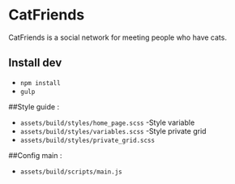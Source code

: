 # CatFriends
CatFriends is a social network for meeting people who have cats.


## Install dev
- `npm install`
- `gulp`


##Style guide :
- `assets/build/styles/home_page.scss`
-Style variable
- `assets/build/styles/variables.scss`
-Style private grid
- `assets/build/styles/private_grid.scss`

##Config main :
- `assets/build/scripts/main.js`
